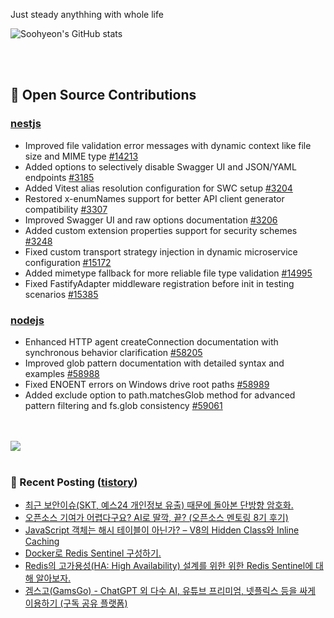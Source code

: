 Just steady anythhing with whole life

![Soohyeon's GitHub stats](https://github-readme-stats.vercel.app/api?username=mag123c&show_icons=true&theme=dark)

<br>
<br>


  
## 📖 Open Source Contributions
### [nestjs](https://github.com/nestjs)
- Improved file validation error messages with dynamic context like file size and MIME type [#14213](https://github.com/nestjs/nest/pull/14213)
- Added options to selectively disable Swagger UI and JSON/YAML endpoints [#3185](https://github.com/nestjs/swagger/pull/3185)
- Added Vitest alias resolution configuration for SWC setup [#3204](https://github.com/nestjs/docs.nestjs.com/pull/3204)
- Restored x-enumNames support for better API client generator compatibility [#3307](https://github.com/nestjs/swagger/pull/3307)
- Improved Swagger UI and raw options documentation [#3206](https://github.com/nestjs/docs.nestjs.com/pull/3206)
- Added custom extension properties support for security schemes [#3248](https://github.com/nestjs/swagger/pull/3248)
- Fixed custom transport strategy injection in dynamic microservice configuration [#15172](https://github.com/nestjs/nest/pull/15172)
- Added mimetype fallback for more reliable file type validation [#14995](https://github.com/nestjs/nest/pull/14995)
- Fixed FastifyAdapter middleware registration before init in testing scenarios [#15385](https://github.com/nestjs/nest/pull/15385)

### [nodejs](https://github.com/nodejs)
- Enhanced HTTP agent createConnection documentation with synchronous behavior clarification [#58205](https://github.com/nodejs/node/pull/58205)
- Improved glob pattern documentation with detailed syntax and examples [#58988](https://github.com/nodejs/node/pull/58988)
- Fixed ENOENT errors on Windows drive root paths [#58989](https://github.com/nodejs/node/pull/58989)
- Added exclude option to path.matchesGlob method for advanced pattern filtering and fs.glob consistency [#59061](https://github.com/nodejs/node/pull/59061)

<br>
<br>

<a href="https://github.com/devxb/gitanimals">
  <img src="https://render.gitanimals.org/farms/mag123c"/>
</a>

<br>
<br>



### 📕 Recent Posting ([tistory](https://mag1c.tistory.com))
- [최근 보안이슈(SKT, 예스24 개인정보 유출) 때문에 돌아본 단방향 암호화.](https://mag1c.tistory.com/572)</br>
- [오픈소스 기여가 어렵다구요? AI로 딸깍, 끝? (오픈소스 멘토링 8기 후기)](https://mag1c.tistory.com/571)</br>
- [JavaScript 객체는 해시 테이블이 아닌가? &ndash; V8의 Hidden Class와 Inline Caching](https://mag1c.tistory.com/570)</br>
- [Docker로 Redis Sentinel 구성하기.](https://mag1c.tistory.com/569)</br>
- [Redis의 고가용성(HA: High Availability) 설계를 위한 위한 Redis Sentinel에 대해 알아보자.](https://mag1c.tistory.com/568)</br>
- [겜스고(GamsGo) - ChatGPT 외 다수 AI, 유튜브 프리미엄, 넷플릭스 등을 싸게 이용하기 (구독 공유 플랫폼)](https://mag1c.tistory.com/567)</br>
